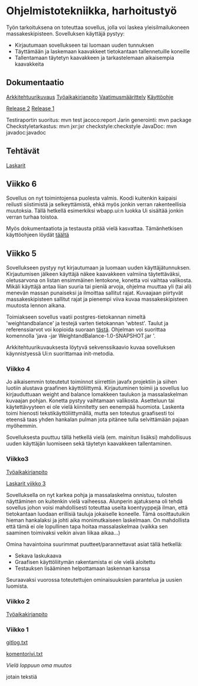 # Ohjelmistotekniikka, harhoitustyö

Työn tarkoituksena on toteuttaa sovellus, jolla voi laskea yleisilmailukoneen massakeskipisteen.
Sovelluksen käyttäjä pystyy:

* Kirjautumaan sovellukseen tai luomaan uuden tunnuksen
* Täyttämään ja laskemaan kaavakkeet tietokantaan tallennetuille koneille
* Tallentamaan täytetyn kaavakkeen ja tarkastelemaan aikaisempia kaavakkeita

## Dokumentaatio

[Arkkitehtuurikuvaus](https://github.com/SPitkanen/ot-harjoitustyo/blob/master/dokumentaatio/arkkitehtuuri.md)
[Työaikakirjanpito](https://github.com/SPitkanen/ot-harjoitustyo/blob/master/dokumentaatio/tyoaikakirjanpito.md)
[Vaatimusmäärittely](https://github.com/SPitkanen/ot-harjoitustyo/blob/master/dokumentaatio/vaatimusmäärittely.md)
[Käyttöohje](https://github.com/SPitkanen/ot-harjoitustyo/blob/master/dokumentaatio/kayttoohje.md)

[Release 2](https://github.com/SPitkanen/ot-harjoitustyo/releases/tag/Viikko6)
[Release 1](https://github.com/SPitkanen/ot-harjoitustyo/releases/tag/viikko5)

Testiraportin suoritus: mvn test jacoco:report
Jarin generointi: mvn package
Checkstyletarkastus: mvn jxr:jxr checkstyle:checkstyle
JavaDoc: mvn javadoc:javadoc

## Tehtävät

[Laskarit](https://github.com/SPitkanen/ot-harjoitustyo/tree/master/laskarit)

## Viikko 6

Sovellus on nyt toimintojensa puolesta valmis. Koodi kuitenkin kaipaisi reilusti siistimistä ja selkeyttämistä, ehkä myös jonkin verran rakenteellisia muutoksia. Tällä hetkellä esimerkiksi wbapp.ui:n luokka Ui sisältää jonkin verran turhaa toistoa.

Myös dokumentaatiota ja testausta pitää vielä kasvattaa. Tämänhetkisen käyttöohjeen löydät [täältä](https://github.com/SPitkanen/ot-harjoitustyo/blob/master/dokumentaatio/kayttoohje.md)

## Viikko 5

Sovellukseen pystyy nyt kirjautumaan ja luomaan uuden käyttäjätunnuksen. Kirjautumisen jälkeen käyttäjä näkee kaavakkeen valmiina täytettäväksi, oletusarvona on listan ensimmäinen lentokone, konetta voi vaihtaa valikosta. Mikäli käyttäjä antaa liian suuria tai pieniä arvoja, ohjelma muuttaa yli (tai ali) menevän massan punaiseksi ja ilmoittaa sallitut rajat. Kuvaajaan piirtyvät massakeskipisteen sallitut rajat ja pienempi viiva kuvaa massakeskipisteen muutosta lennon aikana.

Toimiakseen sovellus vaatii postgres-tietokannan nimeltä 'weightandbalance' ja testejä varten tietokannan 'wbtest'. Taulut ja referenssiarvot voi kopioida suoraan [tästä](https://github.com/SPitkanen/ot-harjoitustyo/blob/master/WeightAndBalance/referenceValues.txt).
Ohjelman voi suorittaa komennolla 'java -jar WeightandBalance-1.0-SNAPSHOT.jar
'.

Arkkitehtuurikuvauksesta löytyvä sekvenssikaavio kuvaa sovelluksen käynnistyessä Ui:n suorittamaa init-metodia.


### Viikko 4


Jo aikaisemmin toteutetut toiminnot siirrettiin javafx projektiin ja siihen luotiin alustava graafinen käyttöliittymä. Kirjautuminen toimii ja sovellus luo kirjauduttuaan weight and balance lomakkeen taulukon ja massalaskelman kuvaajan pohjan. Konetta pystyy vaihtamaan valikosta. Asetteluun tai käytettävyyteen ei ole vielä kiinnitetty sen eenempää huomiota. Laskenta toimi hienosti tekstikäyttöliittymällä, mutta sen toteutus graafisesti toi eteensä taas yhden hankalan pulman jota pitänee tulla selvittämään pajaan myöhemmin.

Sovelluksesta puuttuu tällä hetkellä vielä (em. mainitun lisäksi) mahdollisuus uuden käyttäjän luomiseen sekä täytetyn kaavakkeen tallentaminen. 


### Viikko3
[Työaikakirjanpito](https://github.com/SPitkanen/ot-harjoitustyo/blob/master/dokumentaatio/tyoaikakirjanpito.md)

[Laskarit viikko 3](https://github.com/SPitkanen/ot-harjoitustyo/tree/master/laskarit/viikko3)

Sovelluksella on nyt karkea pohja ja massalaskelma onnistuu, tulosten näyttäminen on kuitenkin vielä vaiheessa. 
Alunperin ajatuksena oli tehdä sovellus johon voisi mahdollisesti toteuttaa useita koentyyppejä ilman, että tietokantaan luodaan erillisiä tauluja jokaiselle koneelle. Tämä osoittautuikin hieman hankalaksi ja johti aika monimutkaiseen laskelmaan. On mahdollista että tämä ei ole lopullinen tapa hoitaa massalaskelmaa (vaikka sen saaminen toimivaksi veikin aivan liikaa aikaa...)

Omina havaintoina suurimmat puutteet/parannettavat asiat tällä hetkellä:
* Sekava laskukaava
* Graafisen käyttöliitymän rakentamista ei ole vielä aloitettu
* Testauksen lisääminen helpottamaan laskennan kanssa

Seuraavaksi vuorossa toteutettujen ominaisuuksien parantelua ja uusien luomista.


### Viikko 2
[Työaikakirjanpito](https://github.com/SPitkanen/ot-harjoitustyo/blob/master/dokumentaatio/tyoaikakirjanpito.md)


### Viikko 1
[gitlog.txt](https://github.com/SPitkanen/ot-harjoitustyo/blob/master/laskarit/viikko1/gitlog.txt)

[komentorivi.txt](https://github.com/SPitkanen/ot-harjoitustyo/blob/master/laskarit/viikko1/komentorivi.txt)

*Vielä loppuun oma muutos*

jotain tekstiä
